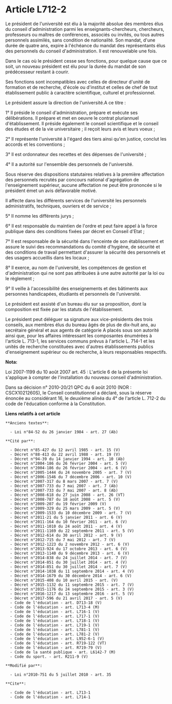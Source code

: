 # Article L712-2

Le président de l'université est élu à la majorité absolue des membres élus du conseil d'administration parmi les
enseignants-chercheurs, chercheurs, professeurs ou maîtres de conférences, associés ou invités, ou tous autres personnels
assimilés, sans condition de nationalité. Son mandat, d'une durée de quatre ans, expire à l'échéance du mandat des
représentants élus des personnels du conseil d'administration. Il est renouvelable une fois. 

Dans le cas où le président cesse ses fonctions, pour quelque cause que ce soit, un nouveau président est élu pour la durée
du mandat de son prédécesseur restant à courir. 

Ses fonctions sont incompatibles avec celles de directeur d'unité de formation et de recherche, d'école ou d'institut et
celles de chef de tout établissement public à caractère scientifique, culturel et professionnel. 

Le président assure la direction de l'université.A ce titre : 

1° Il préside le conseil d'administration, prépare et exécute ses délibérations. Il prépare et met en oeuvre le contrat
pluriannuel d'établissement. Il préside également le conseil scientifique et le conseil des études et de la vie
universitaire ; il reçoit leurs avis et leurs voeux ; 

2° Il représente l'université à l'égard des tiers ainsi qu'en justice, conclut les accords et les conventions ; 

3° Il est ordonnateur des recettes et des dépenses de l'université ; 

4° Il a autorité sur l'ensemble des personnels de l'université. 

Sous réserve des dispositions statutaires relatives à la première affectation des personnels recrutés par concours national
d'agrégation de l'enseignement supérieur, aucune affectation ne peut être prononcée si le président émet un avis défavorable
motivé. 

Il affecte dans les différents services de l'université les personnels administratifs, techniques, ouvriers et de service ; 

5° Il nomme les différents jurys ; 

6° Il est responsable du maintien de l'ordre et peut faire appel à la force publique dans des conditions fixées par décret en
Conseil d'Etat ; 

7° Il est responsable de la sécurité dans l'enceinte de son établissement et assure le suivi des recommandations du comité
d'hygiène, de sécurité et des conditions de travail permettant d'assurer la sécurité des personnels et des usagers accueillis
dans les locaux ; 

8° Il exerce, au nom de l'université, les compétences de gestion et d'administration qui ne sont pas attribuées à une autre
autorité par la loi ou le règlement ; 

9° Il veille à l'accessibilité des enseignements et des bâtiments aux personnes handicapées, étudiants et personnels de
l'université. 

Le président est assisté d'un bureau élu sur sa proposition, dont la composition est fixée par les statuts de
l'établissement. 

Le président peut déléguer sa signature aux vice-présidents des trois conseils, aux membres élus du bureau âgés de plus de
dix-huit ans, au secrétaire général et aux agents de catégorie A placés sous son autorité ainsi que, pour les affaires
intéressant les composantes énumérées à l'article L. 713-1, les services communs prévus à l'article L. 714-1 et les unités de
recherche constituées avec d'autres établissements publics d'enseignement supérieur ou de recherche, à leurs responsables
respectifs.

**Nota:**

Loi 2007-1199 du 10 août 2007 art. 45 : L'article 6 de la présente loi s'applique à compter de l'installation du nouveau
conseil d'administration. 

Dans sa décision n° 2010-20/21 QPC du 6 août 2010 (NOR : CSCX1021260S), le Conseil constitutionnel a déclaré, sous la réserve
énoncée au considérant 16, le deuxième alinéa du 4° de l'article L. 712-2 du code de l'éducation conforme à la Constitution.

**Liens relatifs à cet article**

	**Anciens textes**:

	  - Loi n°84-52 du 26 janvier 1984 - art. 27 (Ab)

	**Cité par**:

	  - Décret n°85-427 du 12 avril 1985 - art. 15 (V)
	  - Décret n°88-413 du 22 avril 1988 - art. 19 (V)
	  - Décret n°94-39 du 14 janvier 1994 - art. 10 (Ab)
	  - Décret n°2004-186 du 26 février 2004 - art. 5 (V)
	  - Décret n°2004-186 du 26 février 2004 - art. 6 (V)
	  - Décret n°2005-1444 du 24 novembre 2005 - art. 7 (V)
	  - Décret n°2006-1546 du 7 décembre 2006 - art. 10 (V)
	  - Décret n°2007-317 du 8 mars 2007 - art. 7 (V)
	  - Décret n°2007-733 du 7 mai 2007 - art. 7 (Ab)
	  - Décret n°2007-733 du 7 mai 2007 - art. 8 (Ab)
	  - Décret n°2008-618 du 27 juin 2008 - art. 26 (VT)
	  - Décret n°2008-787 du 18 août 2008 - art. 5 (V)
	  - Décret n°2009-207 du 19 février 2009 (V)
	  - Décret n°2009-329 du 25 mars 2009 - art. 5 (V)
	  - Décret n°2009-1533 du 10 décembre 2009 - art. 7 (V)
	  - Décret n°2011-21 du 5 janvier 2011 - art. 6 (V)
	  - Décret n°2011-164 du 10 février 2011 - art. 6 (V)
	  - Décret n°2011-1010 du 24 août 2011 - art. 4 (V)
	  - Décret n°2011-1169 du 22 septembre 2011 - art. 5 (V)
	  - Décret n°2012-614 du 30 avril 2012 - art. 9 (V)
	  - Décret n°2012-715 du 7 mai 2012 - art. 7 (V)
	  - Décret n°2012-1223 du 2 novembre 2012 - art. 6 (V)
	  - Décret n°2013-924 du 17 octobre 2013 - art. 6 (V)
	  - Décret n°2013-1140 du 9 décembre 2013 - art. 6 (V)
	  - Décret n°2014-838 du 24 juillet 2014 - art. 7 (V)
	  - Décret n°2014-851 du 30 juillet 2014 - art. 4 (V)
	  - Décret n°2014-851 du 30 juillet 2014 - art. 7 (V)
	  - Décret n°2014-1038 du 11 septembre 2014 - art. 4 (V)
	  - Décret n°2014-1679 du 30 décembre 2014 - art. 6 (V)
	  - Décret n°2015-408 du 10 avril 2015 - art. (V)
	  - Décret n°2015-1132 du 11 septembre 2015 - art. 7 (V)
	  - Décret n°2015-1176 du 24 septembre 2015 - art. 3 (V)
	  - Décret n°2016-1217 du 13 septembre 2016 - art. 5 (V)
	  - Décret n°2017-596 du 21 avril 2017 - art. 5 (V)
	  - Code de l'éducation - art. D713-18 (V)
	  - Code de l'éducation - art. L713-4 (M)
	  - Code de l'éducation - art. L716-1 (V)
	  - Code de l'éducation - art. L717-1 (V)
	  - Code de l'éducation - art. L718-1 (V)
	  - Code de l'éducation - art. L719-1 (V)
	  - Code de l'éducation - art. L781-1 (V)
	  - Code de l'éducation - art. L781-2 (V)
	  - Code de l'éducation - art. L952-6-1 (V)
	  - Code de l'éducation - art. R719-122 (VT)
	  - Code de l'éducation - art. R719-79 (V)
	  - Code de la santé publique - art. L6142-7 (M)
	  - Code du sport. - art. R211-9 (V)

	**Modifié par**:

	  - Loi n°2010-751 du 5 juillet 2010 - art. 35

	**Cite**:

	  - Code de l'éducation - art. L713-1
	  - Code de l'éducation - art. L714-1
